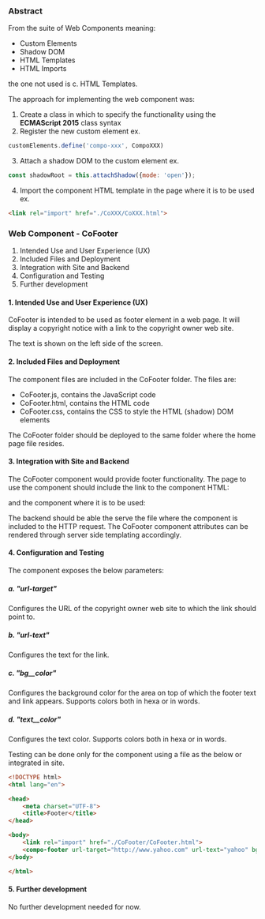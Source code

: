 ### Abstract
From the suite of Web Components meaning: 
- Custom Elements
- Shadow DOM
- HTML Templates
- HTML Imports

the one not used is c. HTML Templates.

The approach for implementing the web component was:
1. Create a class in which to specify the functionality using the **ECMAScript 2015** class syntax
2. Register the new custom element ex. 
```js
customElements.define('compo-xxx', CompoXXX)
```
3. Attach a shadow DOM to the custom element ex. 
```js
const shadowRoot = this.attachShadow({mode: 'open'});
```
4. Import the component HTML template in the page where it is to be used ex. 
```html
<link rel="import" href="./CoXXX/CoXXX.html">
```

### Web Component - CoFooter
1. Intended Use and User Experience (UX)
2. Included Files and Deployment
3. Integration with Site and Backend
4. Configuration and Testing 
5. Further development

#### 1. Intended Use and User Experience (UX) 
CoFooter is intended to be used as footer element in a web page. It will display a copyright notice with a link to the copyright owner web site.

The text is shown on the left side of the screen.

#### 2. Included Files and Deployment
The component files are included in the CoFooter folder. The files are:
- CoFooter.js, contains the JavaScript code
- CoFooter.html, contains the HTML code
- CoFooter.css, contains the CSS to style the HTML (shadow) DOM elements

The CoFooter folder should be deployed to the same folder where the home page file resides.

#### 3. Integration with Site and Backend
The CoFooter component would provide footer functionality. 
The page to use the component should include the link to the component HTML:

<link rel="import" href="./CoFooter/CoFooter.html">

and the component where it is to be used: 

<compo-footer url-target="http://www.yahoo.com" url-text="yahoo" bg__color="aqua" text__color="yellow"></compo-footer>

The backend should be able the serve the file where the component is included to the HTTP request.
The CoFooter component attributes can be rendered through server side templating accordingly.

#### 4. Configuration and Testing 
The component exposes the below parameters:
##### a. "url-target" 
Configures the URL of the copyright owner web site to which the link should point to. 
##### b. "url-text" 
Configures the text for the link.
##### c. "bg__color" 
Configures the background color for the area on top of which the footer text and link appears.
Supports colors both in hexa or in words.
##### d. "text__color" 
Configures the text color. Supports colors both in hexa or in words.

Testing can be done only for the component using a file as the below or integrated in site.
```html
<!DOCTYPE html>
<html lang="en">

<head>
    <meta charset="UTF-8">
    <title>Footer</title>
</head>

<body>
    <link rel="import" href="./CoFooter/CoFooter.html">
    <compo-footer url-target="http://www.yahoo.com" url-text="yahoo" bg__color="aqua" text__color="yellow"></compo-footer>
</body>

</html>
```
#### 5. Further development
No further development needed for now.
